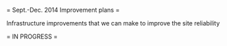 = Sept.-Dec. 2014 Improvement plans =

Infrastructure improvements that we can make to improve the site reliability

= IN PROGRESS =